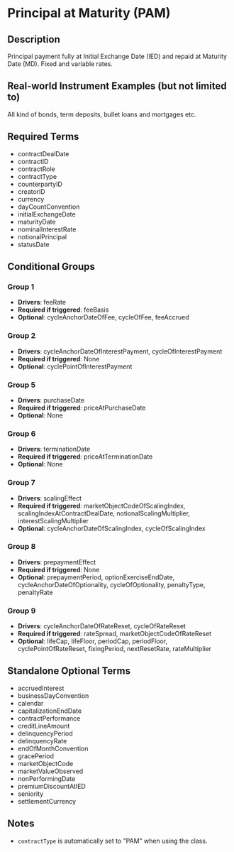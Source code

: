 # Principal at Maturity (PAM)

## Description
Principal payment fully at Initial Exchange Date (IED) and repaid at Maturity Date (MD). Fixed and variable rates.

## Real-world Instrument Examples (but not limited to)
All kind of bonds, term deposits, bullet loans and mortgages etc.

## Required Terms
- contractDealDate
- contractID
- contractRole
- contractType
- counterpartyID
- creatorID
- currency
- dayCountConvention
- initialExchangeDate
- maturityDate
- nominalInterestRate
- notionalPrincipal
- statusDate

## Conditional Groups
### Group 1
* **Drivers**: feeRate
* **Required if triggered**: feeBasis
* **Optional**: cycleAnchorDateOfFee, cycleOfFee, feeAccrued

### Group 2
* **Drivers**: cycleAnchorDateOfInterestPayment, cycleOfInterestPayment
* **Required if triggered**: None
* **Optional**: cyclePointOfInterestPayment

### Group 5
* **Drivers**: purchaseDate
* **Required if triggered**: priceAtPurchaseDate
* **Optional**: None

### Group 6
* **Drivers**: terminationDate
* **Required if triggered**: priceAtTerminationDate
* **Optional**: None

### Group 7
* **Drivers**: scalingEffect
* **Required if triggered**: marketObjectCodeOfScalingIndex, scalingIndexAtContractDealDate, notionalScalingMultiplier, interestScalingMultiplier
* **Optional**: cycleAnchorDateOfScalingIndex, cycleOfScalingIndex

### Group 8
* **Drivers**: prepaymentEffect
* **Required if triggered**: None
* **Optional**: prepaymentPeriod, optionExerciseEndDate, cycleAnchorDateOfOptionality, cycleOfOptionality, penaltyType, penaltyRate

### Group 9
* **Drivers**: cycleAnchorDateOfRateReset, cycleOfRateReset
* **Required if triggered**: rateSpread, marketObjectCodeOfRateReset
* **Optional**: lifeCap, lifeFloor, periodCap, periodFloor, cyclePointOfRateReset, fixingPeriod, nextResetRate, rateMultiplier

## Standalone Optional Terms
- accruedInterest
- businessDayConvention
- calendar
- capitalizationEndDate
- contractPerformance
- creditLineAmount
- delinquencyPeriod
- delinquencyRate
- endOfMonthConvention
- gracePeriod
- marketObjectCode
- marketValueObserved
- nonPerformingDate
- premiumDiscountAtIED
- seniority
- settlementCurrency

## Notes
- `contractType` is automatically set to "PAM" when using the class.
